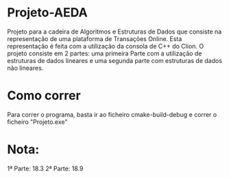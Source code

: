 # Projeto-AEDA
 
Projeto para a cadeira de Algoritmos e Estruturas de Dados que consiste na representação de uma plataforma de Transações Online.
Esta representação é feita com a utilização da consola de C++ do Clion.
O projeto consiste em 2 partes: uma primeira Parte com a utilização de estruturas de dados lineares e uma segunda parte com estruturas de dados não lineares.

# Como correr
Para correr o programa, basta ir ao ficheiro cmake-build-debug e correr o ficheiro "Projeto.exe"

# Nota:
1ª Parte: 18.3
2ª Parte: 18.9
